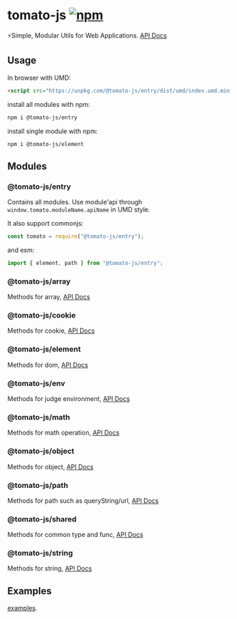 # tomato-js [![npm](https://img.shields.io/npm/v/@tomato-js/entry.svg?maxAge=2592000)](https://www.npmjs.com/package/@tomato-js/entry)

⚡️Simple, Modular Utils for Web Applications. [API Docs](https://tomato-js.github.io/tomato/index.html)

## Usage

In browser with UMD:

```html
<script src="https://unpkg.com/@tomato-js/entry/dist/umd/index.umd.min.js"></script>
```

install all modules with npm:

```sh
npm i @tomato-js/entry
```

install single module with npm:

```sh
npm i @tomato-js/element
```

## Modules

### @tomato-js/entry

Contains all modules. Use module'api through `window.tomato.moduleName.apiName` in UMD style.

It also support commonjs:

```js
const tomato = require("@tomato-js/entry");
```

and esm:

```js
import { element, path } from "@tomato-js/entry";
```

### @tomato-js/array

Methods for array, [API Docs](https://tomato-js.github.io/tomato/modules/_tomato_js_array.html)

### @tomato-js/cookie

Methods for cookie, [API Docs](https://tomato-js.github.io/tomato/modules/_tomato_js_cookie.html)

### @tomato-js/element

Methods for dom, [API Docs](https://tomato-js.github.io/tomato/modules/_tomato_js_element.html)

### @tomato-js/env

Methods for judge environment, [API Docs](https://tomato-js.github.io/tomato/modules/_tomato_js_env.html)

### @tomato-js/math

Methods for math operation, [API Docs](https://tomato-js.github.io/tomato/modules/_tomato_js_math.html)

### @tomato-js/object

Methods for object, [API Docs](https://tomato-js.github.io/tomato/modules/_tomato_js_object.html)

### @tomato-js/path

Methods for path such as queryString/url, [API Docs](https://tomato-js.github.io/tomato/modules/_tomato_js_path.html)

### @tomato-js/shared

Methods for common type and func, [API Docs](https://tomato-js.github.io/tomato/modules/_tomato_js_shared.html)

### @tomato-js/string

Methods for string, [API Docs](https://tomato-js.github.io/tomato/modules/_tomato_js_string.html)

## Examples

[examples](https://github.com/tomato-js/examples/blob/master/README.md).
